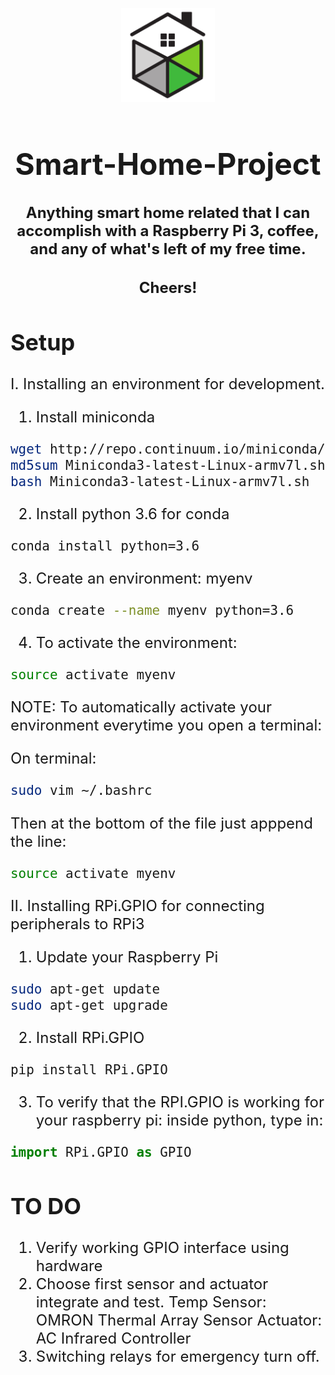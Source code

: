 
<p align="center">
<img width="150" height="150" src="https://raw.githubusercontent.com/cagaraza/Smart-Home-Project/master/Assets/SmartHome.png">
</p>
<font size="+2"><h1 align="center"><b>Smart-Home-Project</b></h1><font>
<h4 align="center">Anything smart home related that I can accomplish with a Raspberry Pi 3, coffee, and any of what's left of my free time.</h4>

<h4 align="center">Cheers!</h4>

## Setup
I. Installing an environment for development. 

1. Install miniconda
```bash
wget http://repo.continuum.io/miniconda/Miniconda3-latest-Linux-armv7l.sh
md5sum Miniconda3-latest-Linux-armv7l.sh
bash Miniconda3-latest-Linux-armv7l.sh
```
2. Install python 3.6 for conda
```bash
conda install python=3.6
``` 
3. Create an environment: myenv
```bash
conda create --name myenv python=3.6
```

4. To activate the environment:
```bash
source activate myenv
```
NOTE: To automatically activate your environment everytime you open a terminal:

On terminal:
```bash
sudo vim ~/.bashrc
```

Then at the bottom of the file just apppend the line:
```bash
source activate myenv
```

II. Installing RPi.GPIO for connecting peripherals to RPi3
1. Update your Raspberry Pi
```bash
sudo apt-get update
sudo apt-get upgrade 
```

2. Install RPi.GPIO
```bash
pip install RPi.GPIO
```

3. To verify that the RPI.GPIO is working for your raspberry pi:
inside python, type in:
```python
import RPi.GPIO as GPIO
```
## TO DO
1. Verify working GPIO interface using hardware
2. Choose first sensor and actuator integrate and test. 
  Temp Sensor: OMRON Thermal Array Sensor
  Actuator: AC Infrared Controller
3. Switching relays for emergency turn off.
